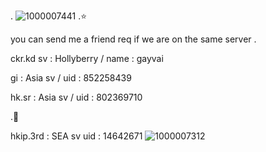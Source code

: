 . 
![1000007441](https://github.com/user-attachments/assets/fe5cfb5b-63d4-4275-af7b-89f1f42b08aa)
.⭐

you can send me a friend req if we are on the same server 
.

ckr.kd    sv : Hollyberry / name : gayvai
 

gi : Asia sv / uid : 852258439 

hk.sr : Asia sv / uid : 802369710  

.🌙

hkip.3rd : SEA sv  uid : 14642671
![1000007312](https://github.com/user-attachments/assets/9452ac14-5eb2-49f4-a375-4073474f9b37)

